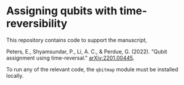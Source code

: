 # Assigning qubits with time-reversibility

This repository contains code to support the manuscript,

Peters, E., Shyamsundar, P., Li, A. C., & Perdue, G. (2022). "Qubit assignment using time-reversal." <a href=https://arxiv.org/abs/2201.00445>arXiv:2201.00445</a>.


To run any of the relevant code, the `qbitmap` module must be installed locally.
